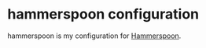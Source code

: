 # hammerspoon configuration

hammerspoon is my configuration for [Hammerspoon](http://www.hammerspoon.org/).

